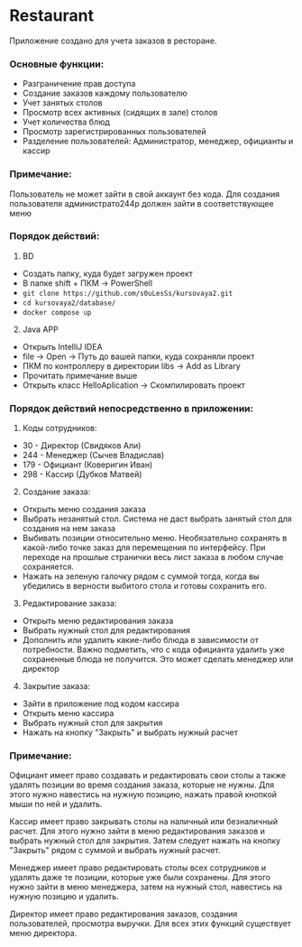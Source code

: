 # Restaurant
Приложение создано для учета заказов в ресторане.

### Основные функции:
- Разграничение прав доступа
- Создание заказов каждому пользователю
- Учет занятых столов
- Просмотр всех активных (сидящих в зале) столов
- Учет количества блюд
- Просмотр зарегистрированных пользователей
- Разделение пользователей: Администратор, менеджер, официанты и кассир

### Примечание:
Пользователь не может зайти в свой аккаунт без кода. Для создания пользователя администрато244р должен зайти в соответствующее меню
### Порядок действий:
1) BD
- Создать папку, куда будет загружен проект
- В папке shift + ПКМ -> PowerShell
- ```git clone https://github.com/s0uLesSs/kursovaya2.git```
- ```cd kursovaya2/database/```
- ```docker compose up```
2) Java APP
- Открыть IntelliJ IDEA
- file -> Open -> Путь до вашей папки, куда сохраняли проект
- ПКМ по контроллеру в директории libs -> Add as Library
- Прочитать примечание выше
- Открыть класс HelloAplication -> Скомпилировать проект

### Порядок действий непосредственно в приложении:
1) Коды сотрудников:
- 30 - Директор (Свидяков Али)
- 244 - Менеджер (Сычев Владислав)
- 179 - Официант (Коверигин Иван)
- 298 - Кассир (Дубков Матвей)
2) Создание заказа:
- Открыть меню создания заказа
- Выбрать незанятый стол. Система не даст выбрать занятый стол для создания на нем заказа
- Выбивать позиции относительно меню. Необязательно сохранять в какой-либо точке заказ для перемещения по интерфейсу. При переходе на прошлые странички весь лист заказа в любом случае сохраняется.
- Нажать на зеленую галочку рядом с суммой тогда, когда вы убедились в верности выбитого стола и готовы сохранить его.
3) Редактирование заказа:
- Открыть меню редактирования заказа
- Выбрать нужный стол для редактирования
- Дополнить или удалить какие-либо блюда в зависимости от потребности. Важно подметить, что с кода официанта удалить уже сохраненные блюда не получится. Это может сделать менеджер или директор
4) Закрытие заказа:
- Зайти в приложение под кодом кассира
- Открыть меню кассира
- Выбрать нужный стол для закрытия
- Нажать на кнопку "Закрыть" и выбрать нужный расчет

### Примечание:
Официант имеет право создавать и редактировать свои столы а также удалять позиции во время создания заказа, которые не нужны.
Для этого нужно навестись на нужную позицию, нажать правой кнопкой мыши по ней и удалить.

Кассир имеет право закрывать столы на наличный или безналичный расчет. Для этого нужно зайти в меню редактирования заказов и выбрать нужный стол для закрытия.
Затем следует нажать на кнопку "Закрыть" рядом с суммой и выбрать нужный расчет.

Менеджер имеет право редактировать столы всех сотрудников и удалять даже те позиции, которые уже были сохранены.
Для этого нужно зайти в меню менеджера, затем на нужный стол, навестись на нужную позицию и удалить.

Директор имеет право редактирования заказов, создания пользователей, просмотра выручки. Для всех этих функций существует меню директора.

